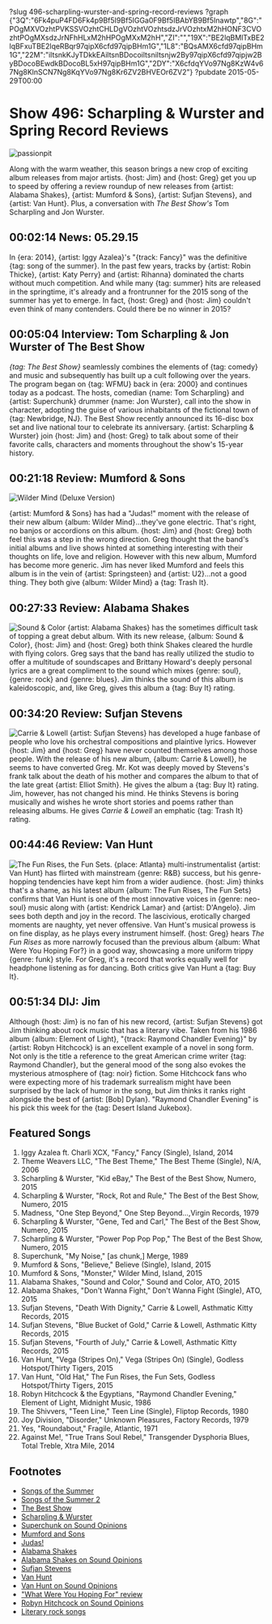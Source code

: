 ?slug 496-scharpling-wurster-and-spring-record-reviews
?graph {"3Q":"6Fk4puP4FD6Fk4p9Bf5I9Bf5IGGa0F9Bf5IBAbYB9Bf5Inawtp","8G":"POgMXVOzhtPVKSSVOzhtCHLDgVOzhtVOzhtsdzJrVOzhtxM2hHONF3CVOzhtPOgMXsdzJrNFhHLxM2hHPOgMXxM2hH","ZI":"","19X":"BE2lqBMlTxBE2lqBFxuTBE2lqeRBqr97qipX6cfd97qipBHm1G","1L8":"BQsAMX6cfd97qipBHm1G","22M":"iltsnkKJyTDkkEAiltsnBDocoiltsniltsnjw2By97qipX6cfd97qipjw2ByBDocoBEwdkBDocoBL5xH97qipBHm1G","2DY":"X6cfdqYVo97Ng8KzW4v67Ng8KlnSCN7Ng8KqYVo97Ng8Kr6ZV2BHVEOr6ZV2"}
?pubdate 2015-05-29T00:00

# Show 496: Scharpling & Wurster and Spring Record Reviews

![passionpit](//static.soundopinions.org/images/2015/recordreview_web.jpg)

Along with the warm weather, this season brings a new crop of exciting album releases from major artists. {host: Jim} and {host: Greg} get you up to speed by offering a review roundup of new releases from {artist: Alabama Shakes}, {artist: Mumford & Sons}, {artist: Sufjan Stevens}, and {artist: Van Hunt}. Plus, a conversation with *The Best Show's* Tom Scharpling and Jon Wurster.

## 00:02:14 News: 05.29.15
In {era: 2014}, {artist: Iggy Azalea}'s "{track: Fancy}" was the definitive {tag: song of the summer}. In the past few years, tracks by {artist: Robin Thicke}, {artist: Katy Perry} and {artist: Rihanna} dominated the charts without much competition. And while many {tag: summer} hits are released in the springtime, it's already and a frontrunner for the 2015 song of the summer has yet to emerge. In fact, {host: Greg} and {host: Jim} couldn't even think of many contenders. Could there be no winner in 2015?

## 00:05:04 Interview: Tom Scharpling & Jon Wurster of The Best Show
*{tag: The Best Show}* seamlessly combines the elements of {tag: comedy} and music and subsequently has built up a cult following over the years. The program began on {tag: WFMU} back in {era: 2000} and continues today as a podcast. The hosts, comedian {name: Tom Scharpling} and {artist: Superchunk} drummer {name: Jon Wurster}, call into the show in character, adopting the guise of various inhabitants of the fictional town of {tag: Newbridge, NJ}. The Best Show recently announced its 16-disc box set and live national tour to celebrate its anniversary. {artist: Scharpling & Wurster} join {host: Jim} and {host: Greg} to talk about some of their favorite calls, characters and moments throughout the show's 15-year history.

## 00:21:18 Review: Mumford & Sons
![Wilder Mind (Deluxe Version)](http://is3.mzstatic.com/image/pf/us/r30/Music3/v4/35/5b/79/355b79f5-2cc0-00ce-bc0b-8c63500d1c40/UMG_cvrart_00602547279422_01_RGB72_1500x1500_15UMGIM12264.600x600-75.jpg "307699986/972212894")

{artist: Mumford & Sons} has had a "Judas!" moment with the release of their new album {album: Wilder Mind}...they've gone electric. That's right, no banjos or accordions on this album. {host: Jim} and {host: Greg} both feel this was a step in the wrong direction. Greg thought that the band's initial albums and live shows hinted at something interesting with their thoughts on life, love and religion. However with this new album, Mumford has become more generic. Jim has never liked Mumford and feels this album is in the vein of {artist: Springsteen} and {artist: U2}...not a good thing. They both give {album: Wilder Mind} a {tag: Trash It}.

## 00:27:33 Review: Alabama Shakes
![Sound & Color](http://is1.mzstatic.com/image/pf/us/r30/Music3/v4/da/f7/a2/daf7a2b2-b6eb-bf23-cd7c-91d2aa3c107e/dj.dahbsgnc.600x600-75.jpg "498509884/963011510")
{artist: Alabama Shakes} has the sometimes difficult task of topping a great debut album. With its new release, {album: Sound & Color}, {host: Jim} and {host: Greg} both think Shakes cleared the hurdle with flying colors. Greg says that the band has really utilized the studio to offer a multitude of soundscapes and Brittany Howard's deeply personal lyrics are a great compliment to the sound which mixes {genre: soul}, {genre: rock} and {genre: blues}. Jim thinks the sound of this album is kaleidoscopic, and, like Greg, gives this album a {tag: Buy It} rating.

## 00:34:20 Review: Sufjan Stevens
![Carrie & Lowell](http://is5.mzstatic.com/image/pf/us/r30/Music5/v4/b9/e8/f0/b9e8f0fc-f38b-364a-7a4b-832856063197/656605609966.600x600-75.jpg "4273404/955572616")
{artist: Sufjan Stevens} has developed a huge fanbase of people who love his orchestral compositions and plaintive lyrics. However {host: Jim} and {host: Greg} have never counted themselves among those people. With the release of his new album, {album: Carrie & Lowell}, he seems to have converted Greg. Mr. Kot was deeply moved by Stevens's frank talk about the death of his mother and compares the album to that of the late great {artist: Elliot Smith}. He gives the album a {tag: Buy It} rating. Jim, however, has not changed his mind. He thinks Stevens is boring musically and wishes he wrote short stories and poems rather than releasing albums. He gives *Carrie & Lowell* an emphatic {tag: Trash It} rating.

## 00:44:46 Review: Van Hunt
![The Fun Rises, the Fun Sets.](http://is4.mzstatic.com/image/pf/us/r30/Music5/v4/f3/b1/d6/f3b1d6cc-4218-5a3b-9a74-e46a3c1033e4/886445045567.600x600-75.jpg "4247226/976512562")
{place: Atlanta} multi-instrumentalist {artist: Van Hunt} has flirted with mainstream {genre: R&B} success, but his genre-hopping tendencies have kept him from a wider audience. {host: Jim} thinks that's a shame, as his latest album {album: The Fun Rises, The Fun Sets} confirms that Van Hunt is one of the most innovative voices in {genre: neo-soul} music along with {artist: Kendrick Lamar} and {artist: D'Angelo}. Jim sees both depth and joy in the record. The lascivious, erotically charged moments are naughty, yet never offensive. Van Hunt's musical prowess is on fine display, as he plays every instrument himself. {host: Greg} hears *The Fun Rises* as more narrowly focused than the previous album {album: What Were You Hoping For?} in a good way, showcasing a more uniform trippy {genre: funk} style. For Greg, it's a record that works equally well for headphone listening as for dancing. Both critics give Van Hunt a {tag: Buy It}.

## 00:51:34 DIJ: Jim
Although {host: Jim} is no fan of his new record, {artist: Sufjan Stevens} got Jim thinking about rock music that has a literary vibe. Taken from his 1986 album {album: Element of Light}, "{track: Raymond Chandler Evening}" by {artist: Robyn Hitchcock} is an excellent example of a novel in song form. Not only is the title a reference to the great American crime writer {tag: Raymond Chandler}, but the general mood of the song also evokes the mysterious atmosphere of {tag: noir} fiction. Some Hitchcock fans who were expecting more of his trademark surrealism might have been surprised by the lack of humor in the song, but Jim thinks it ranks right alongside the best of {artist: [Bob] Dylan}. "Raymond Chandler Evening" is his pick this week for the {tag: Desert Island Jukebox}.

## Featured Songs
1. Iggy Azalea ft. Charli XCX, "Fancy," Fancy (Single), Island, 2014 
1. Theme Weavers LLC, "The Best Theme," The Best Theme (Single), N/A, 2006 
1. Scharpling & Wurster, "Kid eBay," The Best of the Best Show, Numero, 2015 
1. Scharpling & Wurster, "Rock, Rot and Rule," The Best of the Best Show, Numero, 2015 
1. Madness, "One Step Beyond," One Step Beyond…,Virgin Records, 1979 
1. Scharpling & Wurster, "Gene, Ted and Carl," The Best of the Best Show, Numero, 2015 
1. Scharpling & Wurster, "Power Pop Pop Pop," The Best of the Best Show, Numero, 2015 
1. Superchunk, "My Noise," [as chunk,] Merge, 1989 
1. Mumford & Sons, "Believe," Believe (Single), Island, 2015 
1. Mumford & Sons, "Monster," Wilder Mind, Island, 2015 
1. Alabama Shakes, "Sound and Color," Sound and Color, ATO, 2015 
1. Alabama Shakes, "Don't Wanna Fight," Don't Wanna Fight (Single), ATO, 2015 
1. Sufjan Stevens, "Death With Dignity," Carrie & Lowell, Asthmatic Kitty Records, 2015 
1. Sufjan Stevens, "Blue Bucket of Gold," Carrie & Lowell, Asthmatic Kitty Records, 2015 
1. Sufjan Stevens, "Fourth of July," Carrie & Lowell, Asthmatic Kitty Records, 2015
1. Van Hunt, "Vega (Stripes On)," Vega (Stripes On) (Single), Godless Hotspot/Thirty Tigers, 2015 
1. Van Hunt, "Old Hat," The Fun Rises, the Fun Sets, Godless Hotspot/Thirty Tigers, 2015 
1. Robyn Hitchcock & the Egyptians, "Raymond Chandler Evening," Element of Light, Midnight Music, 1986 
1. The Shivvers, "Teen Line," Teen Line (Single), Fliptop Records, 1980 
1. Joy Division, "Disorder," Unknown Pleasures, Factory Records, 1979 
1. Yes, "Roundabout," Fragile, Atlantic, 1971 
1. Against Me!, "True Trans Soul Rebel," Transgender Dysphoria Blues, Total Treble, Xtra Mile, 2014 


## Footnotes
- [Songs of the Summer](http://uproxx.com/music/2014/05/song-of-the-summer-every-year/)
- [Songs of the Summer 2](http://www.vulture.com/2011/06/the_last_twenty_years_of_the_s.html)
- [The Best Show](http://thebestshow.net/)
- [Scharpling & Wurster](http://scharplingandwurster.com/)
- [Superchunk on Sound Opinions](http://www.soundopinions.org/show/269/)
- [Mumford and Sons](http://www.mumfordandsons.com/)
- [Judas!](https://www.youtube.com/watch?v=0ntAPh4AC-c)
- [Alabama Shakes](http://www.alabamashakes.com/)
- [Alabama Shakes on Sound Opinions](http://www.soundopinions.org/show/333/)
- [Sufjan Stevens](http://music.sufjan.com/)
- [Van Hunt](http://vanhunt.com/)
- [Van Hunt on Sound Opinions](/show/344/)
- ["What Were You Hoping For" review](/show/307/#vanhunt)
- [Robyn Hitchcock on Sound Opinions](/show/59)
- [Literary rock songs](/show/176)
